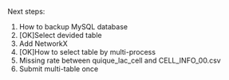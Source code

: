 Next steps:

1. How to backup MySQL database
2. [OK]Select devided table
3. Add NetworkX
4. [OK]How to select table by multi-process 
5. Missing rate between quique_lac_cell and CELL_INFO_00.csv
6. Submit multi-table once